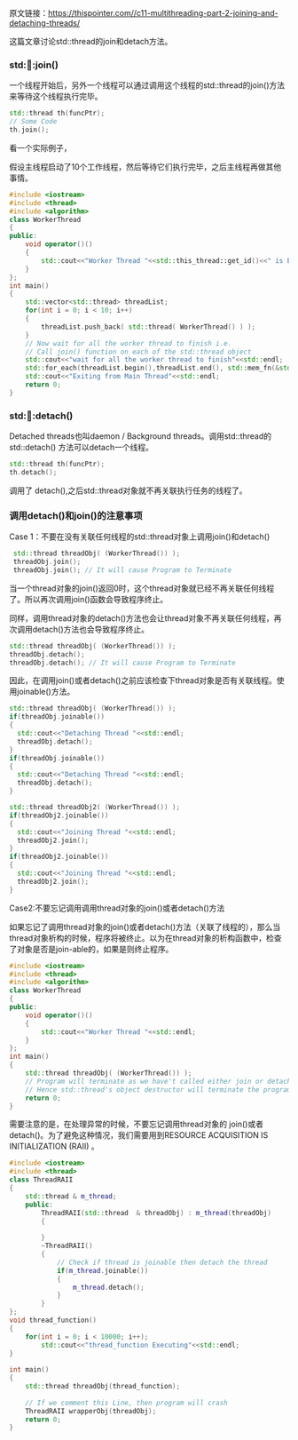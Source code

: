 原文链接：https://thispointer.com//c11-multithreading-part-2-joining-and-detaching-threads/



这篇文章讨论std::thread的join和detach方法。



### std::thread::join()

一个线程开始后，另外一个线程可以通过调用这个线程的std::thread的join()方法来等待这个线程执行完毕。

```c++
std::thread th(funcPtr);
// Some Code
th.join();
```

看一个实际例子，

假设主线程启动了10个工作线程，然后等待它们执行完毕，之后主线程再做其他事情。

```c++
#include <iostream>
#include <thread>
#include <algorithm>
class WorkerThread
{
public:
    void operator()()     
    {
        std::cout<<"Worker Thread "<<std::this_thread::get_id()<<" is Executing"<<std::endl;
    }
};
int main()  
{
    std::vector<std::thread> threadList;
    for(int i = 0; i < 10; i++)
    {
        threadList.push_back( std::thread( WorkerThread() ) );
    }
    // Now wait for all the worker thread to finish i.e.
    // Call join() function on each of the std::thread object
    std::cout<<"wait for all the worker thread to finish"<<std::endl;
    std::for_each(threadList.begin(),threadList.end(), std::mem_fn(&std::thread::join));
    std::cout<<"Exiting from Main Thread"<<std::endl;
    return 0;
}
```



###  std::thread::detach()

Detached threads也叫daemon / Background threads。调用std::thread的std::detach() 方法可以detach一个线程。

```c++
std::thread th(funcPtr);
th.detach();
```

调用了 detach(),之后std::thread对象就不再关联执行任务的线程了。



### 调用detach()和join()的注意事项



Case 1：不要在没有关联任何线程的std::thread对象上调用join()和detach()

```c++
 std::thread threadObj( (WorkerThread()) );
 threadObj.join();
 threadObj.join(); // It will cause Program to Terminate
```

当一个thread对象的join()返回0时，这个thread对象就已经不再关联任何线程了。所以再次调用join()函数会导致程序终止。

同样，调用thread对象的detach()方法也会让thread对象不再关联任何线程，再次调用detach()方法也会导致程序终止。

```c++
std::thread threadObj( (WorkerThread()) );
threadObj.detach();
threadObj.detach(); // It will cause Program to Terminate
```

因此，在调用join()或者detach()之前应该检查下thread对象是否有关联线程。使用joinable()方法。

```c++
std::thread threadObj( (WorkerThread()) );
if(threadObj.joinable())
{
  std::cout<<"Detaching Thread "<<std::endl;
  threadObj.detach();
}
if(threadObj.joinable())    
{
  std::cout<<"Detaching Thread "<<std::endl;
  threadObj.detach();
}

std::thread threadObj2( (WorkerThread()) );
if(threadObj2.joinable())
{
  std::cout<<"Joining Thread "<<std::endl;
  threadObj2.join();
}
if(threadObj2.joinable())    
{
  std::cout<<"Joining Thread "<<std::endl;
  threadObj2.join();
}
```

Case2:不要忘记调用调用thread对象的join()或者detach()方法

如果忘记了调用thread对象的join()或者detach()方法（关联了线程的），那么当thread对象析构的时候，程序将被终止。以为在thread对象的析构函数中，检查了对象是否是join-able的，如果是则终止程序。

```c++
#include <iostream>
#include <thread>
#include <algorithm>
class WorkerThread
{
public:
    void operator()()     
    {
        std::cout<<"Worker Thread "<<std::endl;
    }
};
int main()  
{
    std::thread threadObj( (WorkerThread()) );
    // Program will terminate as we have't called either join or detach with the std::thread object.
    // Hence std::thread's object destructor will terminate the program
    return 0;
}
```

需要注意的是，在处理异常的时候，不要忘记调用thread对象的 join()或者detach()。为了避免这种情况，我们需要用到RESOURCE ACQUISITION IS INITIALIZATION (RAII) 。

```c++
#include <iostream>
#include <thread>
class ThreadRAII
{
    std::thread & m_thread;
    public:
        ThreadRAII(std::thread  & threadObj) : m_thread(threadObj)
        {
            
        }
        ~ThreadRAII()
        {
            // Check if thread is joinable then detach the thread
            if(m_thread.joinable())
            {
                m_thread.detach();
            }
        }
};
void thread_function()
{
    for(int i = 0; i < 10000; i++);
        std::cout<<"thread_function Executing"<<std::endl;
}
 
int main()  
{
    std::thread threadObj(thread_function);
    
    // If we comment this Line, then program will crash
    ThreadRAII wrapperObj(threadObj);
    return 0;
}
```





